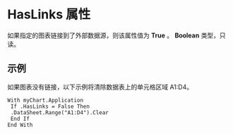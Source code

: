 
# HasLinks 属性

如果指定的图表链接到了外部数据源，则该属性值为  **True** 。 **Boolean** 类型，只读。


## 示例

如果图表没有链接，以下示例将清除数据表上的单元格区域 A1:D4。


```
With myChart.Application 
 If .HasLinks = False Then 
 .DataSheet.Range("A1:D4").Clear 
 End If 
End With
```

